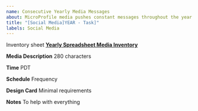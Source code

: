 ```yaml
---
name: Consecutive Yearly Media Messages
about: MicroProfile media pushes constant messages throughout the year
title: "[Social Media]YEAR - Task]"
labels: Social Media
---
```


Inventory sheet **[Yearly Spreadsheet Media Inventory](https://docs.google.com/spreadsheets/d/1-j0SmFHSRw4pXMsdsY1x0R2HffIUZ3SQni_5zpoBdE8/edit#gid=31174810)**

**Media Description**
280 characters 


**Time**
PDT

**Schedule**
Frequency 

**Design Card**
Minimal requirements

**Notes**
To help with everything
